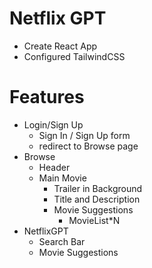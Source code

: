 # Netflix GPT 

- Create React App
- Configured TailwindCSS

# Features 
- Login/Sign Up
    - Sign In / Sign Up form
    - redirect to Browse page
- Browse 
    - Header
    - Main Movie
       - Trailer in Background
       - Title and Description
       - Movie Suggestions
           - MovieList*N
- NetflixGPT
    - Search Bar
    - Movie Suggestions